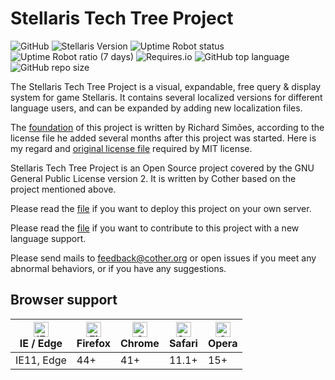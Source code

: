 # Stellaris Tech Tree Project

![GitHub](https://img.shields.io/github/license/iHamsterball/stellaris_tech_tree)
![Stellaris Version](https://img.shields.io/badge/dynamic/json?url=http%3A%2F%2Flab.cother.org%2Fstellaris%2Fversions%2F&label=stellaris&query=%24.latest&color=yellow)
![Uptime Robot status](https://img.shields.io/uptimerobot/status/m781815671-e95b7e1b8e40acf6bb134359)
![Uptime Robot ratio (7 days)](https://img.shields.io/uptimerobot/ratio/7/m781815671-e95b7e1b8e40acf6bb134359)
![Requires.io](https://img.shields.io/requires/github/iHamsterball/stellaris_tech_tree)
![GitHub top language](https://img.shields.io/github/languages/top/iHamsterball/stellaris_tech_tree)
![GitHub repo size](https://img.shields.io/github/repo-size/iHamsterball/stellaris_tech_tree)

The Stellaris Tech Tree Project is a visual, expandable, free query & display system for game Stellaris. It contains several localized versions for different language users, and can be expanded by adding new localization files.

The [foundation](https://gitlab.com/bipedalshark/stellaris-tech-tree "foundation") of this project is written by Richard Simões, according to the license file he added several months after this project was started. Here is my regard and [original license file](docs/ORIGINAL.md) required by MIT license.

Stellaris Tech Tree Project is an Open Source project covered by the GNU General Public License version 2. It is written by Cother based on the project mentioned above.

Please read the [file](docs/DEPLOY.md) if you want to deploy this project on your own server.

Please read the [file](docs/LOCALIZATION.md) if you want to contribute to this project with a new language support.

Please send mails to <feedback@cother.org> or open issues if you meet any abnormal behaviors, or if you have any suggestions.

## Browser support

| <img src="https://raw.githubusercontent.com/alrra/browser-logos/master/src/edge/edge_48x48.png" alt="IE / Edge" width="24px" height="24px" /></br>IE / Edge | <img src="https://raw.githubusercontent.com/alrra/browser-logos/master/src/firefox/firefox_48x48.png" alt="Firefox" width="24px" height="24px" /></br>Firefox | <img src="https://raw.githubusercontent.com/alrra/browser-logos/master/src/chrome/chrome_48x48.png" alt="Chrome" width="24px" height="24px" /></br>Chrome | <img src="https://raw.githubusercontent.com/alrra/browser-logos/master/src/safari/safari_48x48.png" alt="Safari" width="24px" height="24px" /></br>Safari | <img src="https://raw.githubusercontent.com/alrra/browser-logos/master/src/opera/opera_48x48.png" alt="Opera" width="24px" height="24px" /></br>Opera |
| --------- | --------- | --------- | --------- | --------- |
| IE11, Edge| 44+| 41+| 11.1+| 15+
